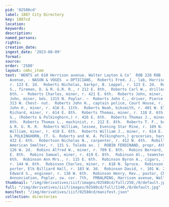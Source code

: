 ```yaml
---
pid: '02580cd'
label: 1887 City Directory
key: 1887cd
location: 
keywords: 
description: 
named_persons: 
rights: 
creation_date: 
ingest_date: '2023-08-09'
format: 
source: 
order: '2580'
layout: cmhc_item
text: 'WENTS at 610 Herrison avenue. Walter Layton & Co’  ROB 228 ROB     4153 Harrison
  Avenue, - NASON & VOGES  = OPTICIANS,  Roberti Fred. J., lab, Harrison Red. Wks.
  r. 123 E. 2d.  Roberti Nicholas, barkpr, B. Leppel, r. 123 E. 2d.  Roberts Adelbert
  S., fireman, D. & R. G.R. R., r 212 E. 8th,  Roberts Carl W., driller, r. 728 E.
  6th. ~  Roberts Charles, miner, r. 421 E. 6th.  Roberts John, miner, r. 410 E. 6th.  Roberts
  John, miner, bds. 1315 N. Poplar. ~  Roberts John C., driver, Pierce & Adams, r.
  313 W. Chest- nut.  Roberts John H., captain police, Court House, r. 224 E. 8th.  Roberts
  John H., miner, r. 416 E. 11th.  Roberts Noah, biksmith, r. 401 W. Elm.  Roberts
  Richard, miner, r. 614 E. 8th.  Roberts Thomas, miner, r. 118 E. 6th.  Roberts Thomas
  G., (Roberts & Polkinghorn,) r. 426 E. 6th.  Roberts Thomas J., miner, r. 410 E.
  6th.  Roberts Thomas L., machinist, r. 212 E. 8th.  Roberts T. F., brakeman, D.
  & R. G. R. R.  Roberts William, lessee, Evening Star Mine, r. 109 N. Toledo av.  Roberts
  William, miner, r. 410 E. 6th.  Roberts William J., miner, r. 614 E. 8th.  ROBERTS
  & POLKINGHORN, (T. G. Roberts and W. A. Polkinghorn,) groceries, hardware and creckery,
  432 E. 6th.  Robertson Nicholas N., carpenter, r. 412 W. 4th.  Robillard Paul, lab,
  American Smelter, r. 131 S. Toledo av. |  ROBIN FERDINAND, propr, Athletic Saloon,
  126 W. 2d.  Robins Alfred W., miner, r. 709 E. 8th.  Robins Bernard, miner, r. 709
  E. 8th.  Robins Samuel, miner, r. 419 E. 8th.  Robinson Al., teamster, r. 326 E.
  6th.  Robinson Ann Mrs., r. 115 E. 6th.  Robinson Byron A., cigars, 1364 E. 6th,
  r. 144 W. 6th.  Robinson Charles, miner, r. 618 N. Spruce.  Robinson Charles H.,
  porter, Elk Billiard Hall, r. 183 W. 3d.  Robinson David, r. 101 W. 2d.  Robinson
  Edward S., engineer, r. 130 W. 6th.  Robinson Henry, Rev., pastor, Church of the
  Annunciation, Poplar, sw. cor. 7th,  FMBALMING, Harrison avenue, Walley & Nelson    '
thumbnail: "/img/derivatives/iiif/images/02580cd/full/250,/0/default.jpg"
full: "/img/derivatives/iiif/images/02580cd/full/1140,/0/default.jpg"
manifest: "/img/derivatives/iiif/02580cd/manifest.json"
collection: directories
---
```

